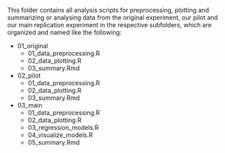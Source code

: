This folder contains all analysis scripts for preprocessing, plotting and summarizing or analysing data from the original experiment, our pilot and our main replication experiment in the respective subfolders, which are organized and named like the following:
* 01_original
    - 01_data_preprocessing.R
    - 02_data_plotting.R
    - 03_summary.Rmd
* 02_pilot
    - 01_data_preprocessing.R
    - 02_data_plotting.R
    - 03_summary.Rmd
* 03_main
    - 01_data_preprocessing.R
    - 02_data_plotting.R
    - 03_regression_models.R
    - 04_visualize_models.R
    - 05_summary.Rmd
